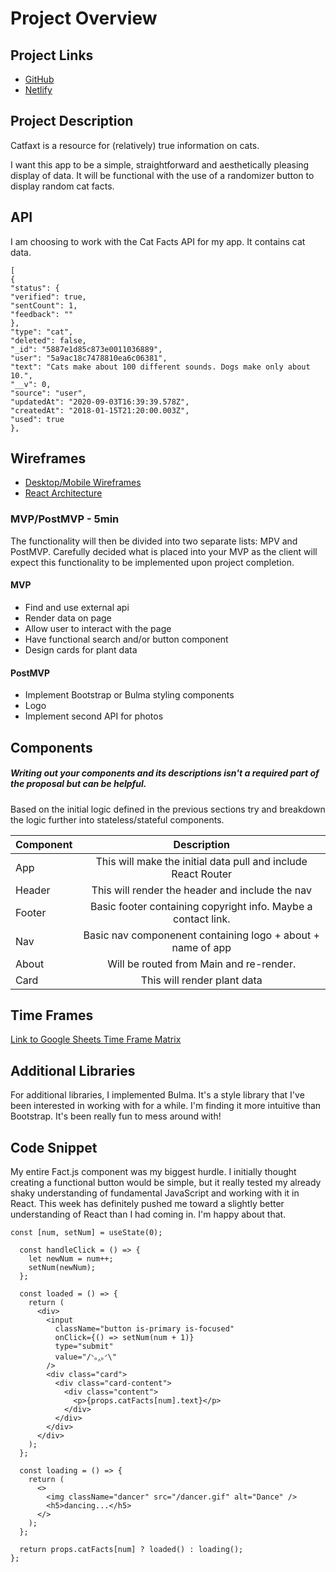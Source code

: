 # Project Overview

## Project Links

- [GitHub](https://github.com/zzzucco/apiproj)
- [Netlify](https://elated-galileo-2ab1e7.netlify.app/)

## Project Description

Catfaxt is a resource for (relatively) true information on cats.

I want this app to be a simple, straightforward and aesthetically pleasing display of data. It will be functional with the use of a randomizer button to display random cat facts.

## API

I am choosing to work with the Cat Facts API for my app. It contains cat data.


```
[
{
"status": {
"verified": true,
"sentCount": 1,
"feedback": ""
},
"type": "cat",
"deleted": false,
"_id": "5887e1d85c873e0011036889",
"user": "5a9ac18c7478810ea6c06381",
"text": "Cats make about 100 different sounds. Dogs make only about 10.",
"__v": 0,
"source": "user",
"updatedAt": "2020-09-03T16:39:39.578Z",
"createdAt": "2018-01-15T21:20:00.003Z",
"used": true
},
```


## Wireframes


- [Desktop/Mobile Wireframes](https://res.cloudinary.com/dnfumu7j3/image/upload/v1619797786/fmn_wire_bkuupe.png)
- [React Architecture](https://res.cloudinary.com/dnfumu7j3/image/upload/v1619806112/IMG-7712_mpoqhw.jpg)


### MVP/PostMVP - 5min

The functionality will then be divided into two separate lists: MPV and PostMVP.  Carefully decided what is placed into your MVP as the client will expect this functionality to be implemented upon project completion.  

#### MVP 
- Find and use external api 
- Render data on page 
- Allow user to interact with the page
- Have functional search and/or button component
- Design cards for plant data

#### PostMVP 

- Implement Bootstrap or Bulma styling components
- Logo
- Implement second API for photos

## Components
##### Writing out your components and its descriptions isn't a required part of the proposal but can be helpful.

Based on the initial logic defined in the previous sections try and breakdown the logic further into stateless/stateful components. 

| Component | Description | 
| --- | :---: |  
| App | This will make the initial data pull and include React Router| 
| Header | This will render the header and include the nav | 
| Footer | Basic footer containing copyright info. Maybe a contact link. |
| Nav | Basic nav componenent containing logo + about + name of app |
| About | Will be routed from Main and re-render.   |
| Card | This will render plant data | 


## Time Frames

[Link to Google Sheets Time Frame Matrix](https://docs.google.com/spreadsheets/d/1VpmWz1Mlbrhy5QuPG1OTW3FLBZhMeWndJK6d2XJGdIY/edit?usp=sharing)

## Additional Libraries
For additional libraries, I implemented Bulma. It's a style library that I've been interested in working with for a while. I'm finding it more intuitive than Bootstrap. It's been really fun to mess around with!

## Code Snippet
My entire Fact.js component was my biggest hurdle. I initially thought creating a functional button would be simple, but it really tested my already shaky understanding of fundamental JavaScript and working with it in React. This week has definitely pushed me toward a slightly better understanding of React than I had coming in. I'm happy about that.

```
const [num, setNum] = useState(0);

  const handleClick = () => {
    let newNum = num++;
    setNum(newNum);
  };

  const loaded = () => {
    return (
      <div>
        <input
          className="button is-primary is-focused"
          onClick={() => setNum(num + 1)}
          type="submit"
          value="/ᐠ｡‸｡ᐟ\"
        />
        <div class="card">
          <div class="card-content">
            <div class="content">
              <p>{props.catFacts[num].text}</p>
            </div>
          </div>
        </div>
      </div>
    );
  };

  const loading = () => {
    return (
      <>
        <img className="dancer" src="/dancer.gif" alt="Dance" />
        <h5>dancing...</h5>
      </>
    );
  };

  return props.catFacts[num] ? loaded() : loading();
};
```
